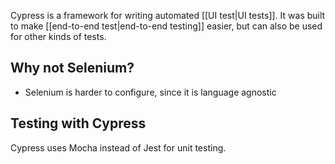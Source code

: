 Cypress is a framework for writing automated [[UI test|UI tests]]. It was built to make [[end-to-end test|end-to-end testing]] easier, but can also be used for other kinds of tests.

## Why not Selenium?
- Selenium is harder to configure, since it is language agnostic

## Testing with Cypress
Cypress uses Mocha instead of Jest for unit testing.